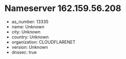# Nameserver 162.159.56.208

* as_number: 13335
* name: Unknown
* city: Unknown
* country: Unknown
* organization: CLOUDFLARENET
* version: Unknown
* dnssec: true
